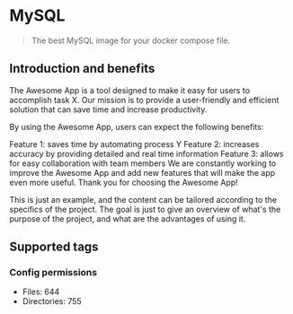# MySQL

> The best MySQL image for your docker compose file.

## Introduction and benefits

The Awesome App is a tool designed to make it easy for users to accomplish task X. Our mission is to provide a user-friendly and efficient solution that can save time and increase productivity.

By using the Awesome App, users can expect the following benefits:

Feature 1: saves time by automating process Y
Feature 2: increases accuracy by providing detailed and real time information
Feature 3: allows for easy collaboration with team members
We are constantly working to improve the Awesome App and add new features that will make the app even more useful. Thank you for choosing the Awesome App!

This is just an example, and the content can be tailored according to the specifics of the project. The goal is just to give an overview of what's the purpose of the project, and what are the advantages of using it.

## Supported tags




### Config permissions

- Files: 644
- Directories: 755
